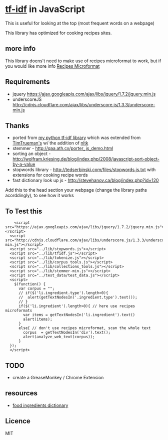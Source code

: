 # [tf-idf](http://en.wikipedia.org/wiki/Tf*idf) in JavaScript

This is useful for looking at the top (most frequent words on a webpage)

This library has optimized for cooking recipes sites. 

## more info
This library doens't need to make use of recipes microformat to work, but if you would like more info
[Recipes Microformat](http://microformats.org/wiki/hrecipe)

## Requirements

* jquery https://ajax.googleapis.com/ajax/libs/jquery/1.7.2/jquery.min.js
* underscoreJS http://cdnjs.cloudflare.com/ajax/libs/underscore.js/1.3.3/underscore-min.js 


## Thanks

* ported from [my python tf-idf library](https://github.com/spatzle/tf-idf) which was extended from [TimTrueman's](https://github.com/timtrueman/tf-idf) w/ the addition of [nltk](http://nltk.org/)
* stemmer - http://qaa.ath.cx/porter_js_demo.html
* sorting an object - http://wolfram.kriesing.de/blog/index.php/2008/javascript-sort-object-by-a-value
* stopwords library - http://tedserbinski.com/files/stopwords.js.txt with extensions for cooking recipe words
* fast dictionary look up js - http://stevehanov.ca/blog/index.php?id=120

Add this to the head section your webpage (change the library paths acorddingly), to see how it works

## To Test this

    	<script src="https://ajax.googleapis.com/ajax/libs/jquery/1.7.2/jquery.min.js"></script>
      <script src="http://cdnjs.cloudflare.com/ajax/libs/underscore.js/1.3.3/underscore-min.js"></script>
      <script src="../lib/stopwords.js"></script>
      <script src="../lib/tfidf.js"></script>
      <script src="../lib/tokenize.js"></script>
      <script src="../lib/corpus_tools.js"></script>
      <script src="../lib/collections_tools.js"></script>
      <script src="../lib/stemmer-min.js"></script>
      <script src="../test_data/test_data.js"></script>
      <script>
        $(function() {
          var corpus = "";
          // if($('li.ingredient.type').length>0){
          //  alert(getTextNodesIn('.ingredient.type').text());
          // }
          if($('li.ingredient').length>0){ // here use recipes microformats
            var items = getTextNodesIn('li.ingredient').text()
            alert(items);
          }
          else{ // don't use recipes microformat, scan the whole text
            corpus  = getTextNodesIn('div').text();
            alert(analyze_web_text(corpus));
          }
      });
      </script>

## TODO

* create a GreaseMonkey / Chrome Extension

## resources

* [food ingredients dictionary](http://www.gourmetsleuth.com/Dictionary.aspx)
 

## Licence
MIT